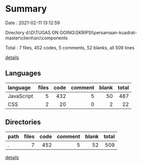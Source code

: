 # Summary

Date : 2021-02-11 13:12:59

Directory d:\D\TUGAS ON GOING\SKRIPSI\persamaan-kuadrat-master\client\src\components

Total : 7 files,  452 codes, 5 comments, 52 blanks, all 509 lines

[details](details.md)

## Languages
| language | files | code | comment | blank | total |
| :--- | ---: | ---: | ---: | ---: | ---: |
| JavaScript | 5 | 432 | 5 | 50 | 487 |
| CSS | 2 | 20 | 0 | 2 | 22 |

## Directories
| path | files | code | comment | blank | total |
| :--- | ---: | ---: | ---: | ---: | ---: |
| . | 7 | 452 | 5 | 52 | 509 |

[details](details.md)